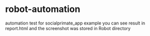 # robot-automation
automation test for socialprimate_app example
you can see result in report.html and the screenshot was stored in Robot directory

